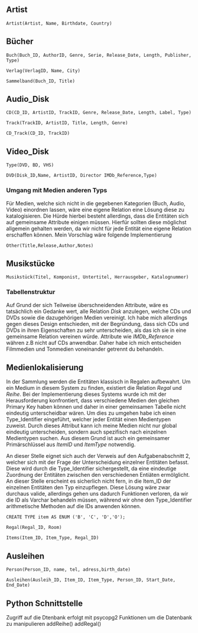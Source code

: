 ## Artist
```
Artist(Artist, Name, Birthdate, Country)
```
## Bücher
```
Buch(Buch_ID, AuthorID, Genre, Serie, Release_Date, Length, Publisher, Type)
```
```
Verlag(VerlagID, Name, City)
```
```
Sammelband(Buch_ID, Title)
```
## Audio_Disk

```
CD(CD_ID, ArtistID, TrackID, Genre, Release_Date, Length, Label, Type)
```
```
Track(TrackID, ArtistID, Title, Length, Genre)
```
```
CD_Track(CD_ID, TrackID)
```


## Video_Disk
```
Type(DVD, BD, VHS)
```
```
DVD(Disk_ID,Name, ArtistID, Director IMDb_Reference,Type)
```

### Umgang mit Medien anderen Typs
Für Medien, welche sich nicht in die gegebenen Kategorien (Buch, Audio, Video) einordnen lassen, wäre eine eigene Relation eine Lösung diese zu katalogisieren. Die Hürde hierbei besteht allerdings, dass die Entitäten sich auf gemeinsame Attribute einigen müssen. Hierfür sollten diese möglichst allgemein gehalten werden, da wir nicht für jede Entität eine eigene Relation erschaffen können. Mein Vorschlag wäre folgende Implementierung 
```
Other(Title,Release,Author,Notes)
```
## Musikstücke
```
Musikstück(Titel, Komponist, Untertitel, Herrausgeber, Katalognummer)
```

### Tabellenstruktur

Auf Grund der sich Teilweise überschneidenden Attribute, wäre es tatsächlich ein Gedanke wert, alle Relation _Disk_ anzulegen, welche CDs und DVDs sowie die dazugehörigen Medien vereinigt. Ich habe mich allerdings gegen dieses Design entschieden, mit der Begründung, dass sich CDs und DVDs in ihren Eigenschaften zu sehr unterscheiden, als das ich sie in eine gemeinsame Relation vereinen würde. Attribute wie _IMDb_Reference_ währen z.B nicht auf CDs anwendbar. Daher habe ich mich entscheiden Filmmedien und Tonmedien voneinander getrennt du behandeln.

## Medienlokalisierung 
In der Sammlung werden die Entitäten klassisch in Regalen aufbewahrt. Um ein Medium in diesem System zu finden,
existiert die Relation _Regal_ und _Reihe_. Bei der Implementierung dieses Systems wurde ich mit der Herausforderung
konfrontiert, dass verschiedene Medien den gleichen Primary Key haben können und daher in einer gemeinsamen Tabelle nicht
eindeutig unterscheidbar wären. Um dies zu umgehen habe ich einen Type_Identifier eingeführt, welcher jeder Entität einen
Medientypen zuweist. Durch dieses Attribut kann ich meine Medien nicht nur global eindeutig unterscheiden, sondern auch 
spezifisch nach einzelnen Medientypen suchen. Aus diesem Grund ist auch ein gemeinsamer Primärschlüssel aus _ItemID_ und
_ItemType_ notwendig.

An dieser Stelle eignet sich auch der Verweis auf den Aufgabenabschnitt 2, welcher sich mit der Frage der Unterscheidung
einzelner Entitäten befasst. Diese wird durch die Type_Identifier sichergestellt, da eine eindeutige Zuordnung der Entitäten
zwischen den verschiedenen Entiäten ermölglicht. An dieser Stelle erscheint es sicherlich nicht fern, in die Item_ID der
einzelnen Entitäten den Typ einzupflegen. Diese Lösung wäre zwar durchaus valide, allerdings gehen uns dadurch Funktionen
verloren, da wir die ID als Varchar behandeln müssen, während wir ohne den Type_Identifier arithmetische Methoden auf die 
IDs anwenden können.



```
CREATE TYPE item AS ENUM ('B', 'C', 'D','O');
```
```
Regal(Regal_ID, Room)
```
```
Items(Item_ID, Item_Type, Regal_ID)
```


## Ausleihen
```
Person(Person_ID, name, tel, adress,birth_date)
```
```
Ausleihen(Ausleih_ID, Item_ID, Item_Type, Person_ID, Start_Date, End_Date)
```


## Python Schnittstelle

Zugriff auf die Dtenbank erfolgt mit psycopg2
Funktionen um die Datenbank zu manipulieren
addReihe()
addRegal()


